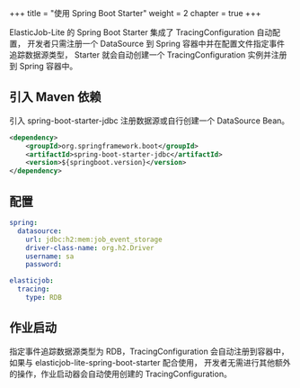 +++ title = "使用 Spring Boot Starter"
weight = 2 chapter = true +++

ElasticJob-Lite 的 Spring Boot Starter 集成了 TracingConfiguration 自动配置， 开发者只需注册一个 DataSource 到 Spring 容器中并在配置文件指定事件追踪数据源类型，
Starter 就会自动创建一个 TracingConfiguration 实例并注册到 Spring 容器中。

## 引入 Maven 依赖

引入 spring-boot-starter-jdbc 注册数据源或自行创建一个 DataSource Bean。

```xml
<dependency>
    <groupId>org.springframework.boot</groupId>
    <artifactId>spring-boot-starter-jdbc</artifactId>
    <version>${springboot.version}</version>
</dependency>
```

## 配置

```yaml
spring:
  datasource:
    url: jdbc:h2:mem:job_event_storage
    driver-class-name: org.h2.Driver
    username: sa
    password:

elasticjob:
  tracing:
    type: RDB
```

## 作业启动

指定事件追踪数据源类型为 RDB，TracingConfiguration 会自动注册到容器中，如果与 elasticjob-lite-spring-boot-starter 配合使用，
开发者无需进行其他额外的操作，作业启动器会自动使用创建的 TracingConfiguration。